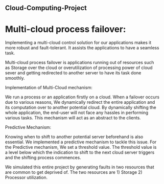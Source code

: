## Cloud-Computing-Project

# Multi-cloud process failover:

Implementing a multi-cloud control solution for our applications makes it more robust and fault-tolerant. It assists the applications to have a seamless task.

Multi-cloud process failover is applications running out of resources such as Storage over the cloud or overutilization of processing power of cloud sever and getting redirected to another server to have its task done smoothly. 

Implementation of Multi-Cloud mechanism:

We run a process or an application firstly on a cloud. When a failover occurs due to various reasons, We dynamically redirect the entire application and its computation over to another potential cloud. By dynamically shifting the whole application, the end-user will not face any hassles in performing various tasks. This mechanism will act as an abstract to the clients.  

Predictive Mechanism:

Knowing when to shift to another potential server beforehand is also essential. We implemented a predictive mechanism to tackle this issue. For the Predictive mechanism,  We set a threshold value. The threshold value is a level below which the indication to shift to the next cloud server triggers and the shifting process commences. 

We simulated this entire project by generating faults in two resources that are common to get deprived of. The two resources are 1) Storage 2) Processor utilization. 


